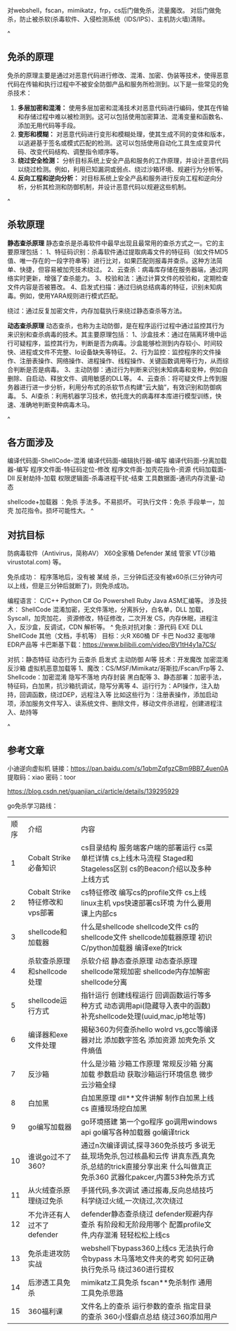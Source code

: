 对webshell，fscan，mimikatz，frp，cs后门做免杀，流量魔改。
对后门做免杀，防止被杀软(杀毒软件、入侵检测系统（IDS/IPS）、主机防火墙)清除。


^
## **免杀的原理**
免杀的原理主要是通过对恶意代码进行修改、混淆、加密、伪装等技术，使得恶意代码在传输和执行过程中不被安全防御产品和服务所检测到。以下是一些常见的免杀技术：

1. **多层加密和混淆：** 使用多层加密和混淆技术对恶意代码进行编码，使其在传输和存储过程中难以被检测到。这可以包括使用加密算法、混淆变量和函数名、添加无用代码等手段。
2. **变形和模糊：** 对恶意代码进行变形和模糊处理，使其生成不同的变体和版本，以逃避基于签名或模式匹配的检测。这可以包括使用自动化工具生成变异代码、改变代码结构、调整指令顺序等。
3. **绕过安全检测：** 分析目标系统上安全产品和服务的工作原理，并设计恶意代码以绕过检测。例如，利用已知漏洞或弱点、绕过沙箱环境、规避行为分析等。
4. **反向工程和逆向分析：** 对目标系统上安全产品和服务进行反向工程和逆向分析，分析其检测和防御机制，并设计恶意代码以规避这些机制。


^
## **杀软原理**
**静态查杀原理**
静态查杀是杀毒软件中最早出现且最常用的查杀方式之一。它的主要原理包括：
1、特征码识别：杀毒软件通过提取病毒文件的特征码（如文件MD5值、唯一存在的一段字符串等）进行比对，如果匹配则报毒并查杀。这种方法简单、快捷，但容易被加壳技术绕过。
2、云查杀：病毒库存储在服务器端，通过网络实时更新，增强了查杀能力。
3、校验和法：通过计算文件的校验和，定期检查文件内容是否被篡改。
4、启发式扫描：通过归纳总结病毒的特征，识别未知病毒。例如，使用YARA规则进行模式匹配。

绕过：通过反复加密文件，内存加载执行来绕过静态查杀等方法。

**动态查杀原理**
动态查杀，也称为主动防御，是在程序运行过程中通过监控其行为来识别和查杀病毒的技术。其主要原理包括：
1、沙盒技术：通过在隔离环境中运行可疑程序，监控其行为，判断是否为病毒。沙盒能够检测到内存较小、时间较快、进程或文件不完整、Io设备缺失等特征。
2、行为监控：监控程序的文件操作、注册表操作、网络操作、进程操作、线程操作、关键函数调用等行为，从而综合判断是否是病毒。
3、主动防御：通过行为判断来识别未知病毒和变种，例如自删除、自启动、释放文件、调用敏感的DLL等。
4、云查杀：将可疑文件上传到服务器进行进一步分析，利用分布式的杀软节点构建“云大脑”，有效识别和防御病毒。
5、AI查杀：利用机器学习技术，依托庞大的病毒样本库进行模型训练，快速、准确地判断变种病毒木马。


^
## **各方面涉及**

编译代码面-ShellCode-混淆
编译代码面-编辑执行器-编写
编译代码面-分离加载器-编写
程序文件面-特征码定位-修改
程序文件面-加壳花指令-资源
代码加载面-Dll 反射劫持-加载
权限逻辑面-杀毒进程干扰-结束
工具数据面-通讯内存流量-动态

shellcode+加载器 ：免杀 手法多。不易损坏。
可执行文件：免杀 手段单一，加壳 加花指令。损坏可能性大。
^
## **对抗目标**
防病毒软件（Antivirus，简称AV）
X60全家桶 Defender 某绒 管家 VT(沙箱virustotal.com) 等。

免杀成功：
程序落地后，没有被 某绒 杀，三分钟后还没有被x60杀(三分钟内可以上线，但是三分钟后就断了)，则免杀成功。 



编程语言：
C/C++ Python C# Go Powershell Ruby Java ASM汇编等。
涉及技术：
ShellCode 混淆加密，无文件落地，分离拆分，白名单，DLL 加载，Syscall，加壳加花，
资源修改，特征修改，二次开发 CS，内存休眠，进程注入，反沙盒，反调试，CDN 解析等。
^
免杀对抗对象：源代码 EXE DLL ShellCode 其他（文档，手机等）
目标：火R X60桶 DF 卡巴 Nod32 麦咖啡 EDR产品等
卡巴斯基下载：<https://www.bilibili.com/video/BV1tH4y1a7CS/>

对抗：静态特征 动态行为 云查杀 启发式 主动防御 AI等
技术：开发魔改 加密混淆 反沙箱 虚拟机恶意加载等
1、魔改：CS/MSF/Mimikatz/哥斯拉/Fscan/Frp等
2、Shellcode：加密混淆 隐写不落地 内存封装 黑白配等
3、静态部署：加密手法，特征码，白加黑，抗沙箱抗调试，隐写分离等
4、运行行为：API操作，注入劫持，回调函数，绕过DEP，远程注入等
比如这些行为：注册表操作，添加启动项，添加服务文件写入、读系统文件、删除文件，移动文件杀进程，创建进程注入、劫持等


^
## **参考文章**
小迪逆向虚拟机
链接：https://pan.baidu.com/s/1qbmZqfgzCBm9BB7_4uen0A 
提取码：xiao 
密码：toor

<https://blog.csdn.net/guanjian_ci/article/details/139295929>

go免杀学习路线：


|       |                         |                                                                                              |     |
| ----- | ----------------------- | -------------------------------------------------------------------------------------------- | --- |
|  顺序 | 介绍                    | 内容                                                                                           |     |
| 1     | Cobalt Strike必备知识       | cs目录结构 服务端客户端的部署运行 cs菜单栏详情 cs上线木马流程 Staged和Stageless区别 cs的Beacon介绍以及多种上线方式                 |  |
| 2     | Cobalt Strike特征修改和vps部署 | cs特征修改 编写cs的profile文件 cs上线linux主机 vps快速部署cs环境 为什么要用课上内部cs                                    | |
| 3     | shellcode和加载器           | 什么是shellcode shellcode文件 cs的shellcode文件 shellcode加载器原理 初识C/python加载器 编译exe的trick             |  |
| 4     | 杀软查杀原理和shellcode处理      | 杀软介绍 静态查杀原理 动态查杀原理 shellcode常规加密 shellcode内存加解密 shellcode分离                                  |  |
| 5     | shellcode运行方式           | 指针运行 创建线程运行 回调函数运行等多种方式 动态调用api(隐藏导入表中的函数) 补充shellcode处理(uuid,mac,ip地址等)                     |  |
| 6     | 编译器和exe文件处理             | 揭秘360为何查杀hello wolrd vs,gcc等编译器对比 添加数字签名 添加资源 加壳免杀 文件熵值                                      |  |
| 7     | 反沙箱                     | 什么是沙箱 沙箱工作原理 常规反沙箱 分离加载 参数启动 获取沙箱运行环境信息 微步云沙箱全绿                                              |  |
| 8     | 白加黑                     | 白加黑原理 dll**文件讲解 制作白加黑上线cs 直播现场挖白加黑                                                           | |
| 9     | go编写加载器                 | go环境搭建 第一个go程序 go调用windows api go编写各种加载器 go编译trick                                           |  |
| 10    | 谁说go过不了360?             | 通过n次编译调试,探寻360免杀技巧 多说无益,现场免杀,包过核晶和云传 讲真东西,真免杀,总结的trick直接分享出来 什么叫做真正免杀360 武器化pakcer,内置53种免杀方式 | |
| 11    | 从火绒查杀原理绕过免杀             | 手搓代码,多次调试 通过报毒,反向总结技巧 科学绕过火绒,一次绕过,次次绕过                                                       |  |
| 12    | 不允许还有人过不了defender       | defender静态查杀绕过 defender规避内存查杀 有阶段和无阶段用哪个 配置profile文件,内存混淆 轻轻松松上线cs                           |  |
| 13    | 免杀走进攻防实战                | webshell下bypass360上线cs 无法执行命令bypass 木马落地文件夹的考究 如何正确执行免杀马 绕过360进行提权                           | |
| 14    | 后渗透工具免杀                 | mimikatz工具免杀 fscan**免杀制作 通用工具免杀思路                                                            |  |
| 15    | 360福利课                  | 文件名上的查杀 运行参数的查杀 指定目录的查杀 360小怪癖点总结 绕过360添加用户                                                  |     |

